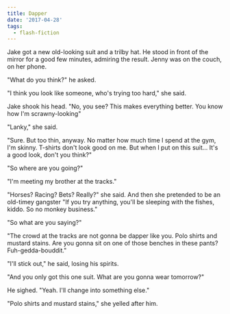```yaml
---
title: Dapper
date: '2017-04-28'
tags:
  - flash-fiction
---
```


Jake got a new old-looking suit and a trilby hat. He stood in front of the
mirror for a good few minutes, admiring the result. Jenny was on the couch, on
her phone.

<!-- truncate -->

"What do you think?" he asked.

"I think you look like someone, who's trying too hard," she said.

Jake shook his head. "No, you see? This makes everything better. You know how
I'm scrawny-looking"

"Lanky," she said.

"Sure. But too thin, anyway. No matter how much time I spend at the gym, I'm
skinny. T-shirts don't look good on me. But when I put on this suit... It's a
good look, don't you think?"

"So where are you going?"

"I'm meeting my brother at the tracks."

"Horses? Racing? Bets? Really?" she said. And then she pretended to be an
old-timey gangster "If you try anything, you'll be sleeping with the fishes,
kiddo. So no monkey business."

"So what are you saying?"

"The crowd at the tracks are not gonna be dapper like you. Polo shirts and
mustard stains. Are you gonna sit on one of those benches in these pants?
Fuh-gedda-bouddit."

"I'll stick out," he said, losing his spirits.

"And you only got this one suit. What are you gonna wear tomorrow?"

He sighed. "Yeah. I'll change into something else."

"Polo shirts and mustard stains," she yelled after him.
